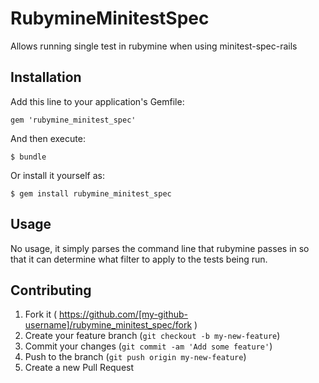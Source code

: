 # RubymineMinitestSpec

Allows running single test in rubymine when using minitest-spec-rails

## Installation

Add this line to your application's Gemfile:

    gem 'rubymine_minitest_spec'

And then execute:

    $ bundle

Or install it yourself as:

    $ gem install rubymine_minitest_spec

## Usage

No usage, it simply parses the command line that rubymine passes in so that it can determine what filter to apply to the tests being run.

## Contributing

1. Fork it ( https://github.com/[my-github-username]/rubymine_minitest_spec/fork )
2. Create your feature branch (`git checkout -b my-new-feature`)
3. Commit your changes (`git commit -am 'Add some feature'`)
4. Push to the branch (`git push origin my-new-feature`)
5. Create a new Pull Request
